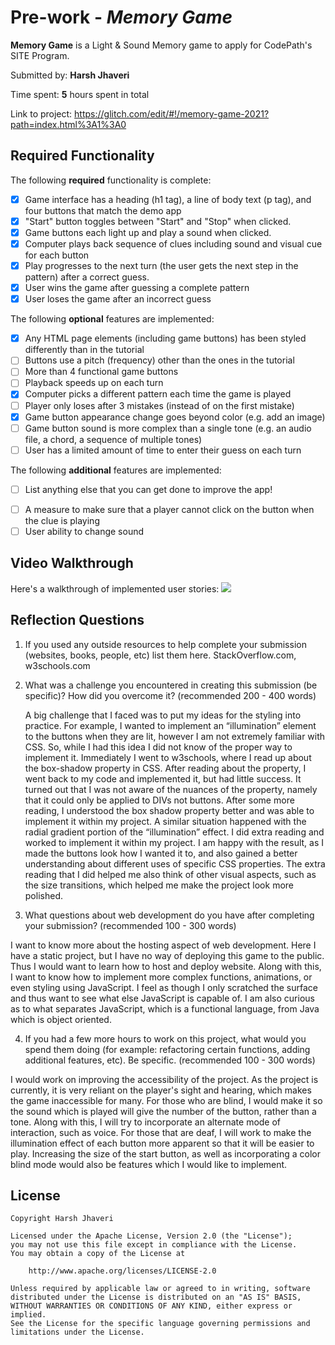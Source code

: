 # Pre-work - _Memory Game_

**Memory Game** is a Light & Sound Memory game to apply for CodePath's SITE Program.

Submitted by: **Harsh Jhaveri**

Time spent: **5** hours spent in total

Link to project: https://glitch.com/edit/#!/memory-game-2021?path=index.html%3A1%3A0

## Required Functionality

The following **required** functionality is complete:

* [x] Game interface has a heading (h1 tag), a line of body text (p tag), and four buttons that match the demo app
* [x] "Start" button toggles between "Start" and "Stop" when clicked. 
* [x] Game buttons each light up and play a sound when clicked. 
* [x] Computer plays back sequence of clues including sound and visual cue for each button
* [x] Play progresses to the next turn (the user gets the next step in the pattern) after a correct guess. 
* [x] User wins the game after guessing a complete pattern
* [x] User loses the game after an incorrect guess

The following **optional** features are implemented:

* [x] Any HTML page elements (including game buttons) has been styled differently than in the tutorial
* [ ] Buttons use a pitch (frequency) other than the ones in the tutorial
* [ ] More than 4 functional game buttons
* [ ] Playback speeds up on each turn
* [x] Computer picks a different pattern each time the game is played
* [ ] Player only loses after 3 mistakes (instead of on the first mistake)
* [x] Game button appearance change goes beyond color (e.g. add an image)
* [ ] Game button sound is more complex than a single tone (e.g. an audio file, a chord, a sequence of multiple tones)
* [ ] User has a limited amount of time to enter their guess on each turn

The following **additional** features are implemented:

- [ ] List anything else that you can get done to improve the app!

* [ ] A measure to make sure that a player cannot click on the button when the clue is playing
* [ ] User ability to change sound

## Video Walkthrough

Here's a walkthrough of implemented user stories:
<img src="http://g.recordit.co/LflhIOUnWL.gif"><br>

## Reflection Questions

1. If you used any outside resources to help complete your submission (websites, books, people, etc) list them here.
   StackOverflow.com, w3schools.com

2. What was a challenge you encountered in creating this submission (be specific)? How did you overcome it? (recommended 200 - 400 words)
   
   A big challenge that I faced was to put my ideas for the styling into practice. 
   For example, I wanted to implement an “illumination” element to the buttons when they are lit, 
   however I am not extremely familiar with CSS. So, while I had this idea I did not know of the proper way to implement it. 
   Immediately I went to w3schools, where I read up about the box-shadow property in CSS. 
   After reading about the property, I went back to my code and implemented it, but had little success. It turned out that I was not aware of the nuances of the property, namely that it could only be applied to DIVs not buttons. After some more reading, I understood the box shadow property better and was able to implement it within my project. A similar situation happened with the radial gradient portion of the “illumination” effect. I did extra reading and worked to implement it within my project. I am happy with the result, as I made the buttons look how I wanted it to, and also gained a better understanding about different uses of specific CSS properties. The extra reading that I did helped me also think of other visual aspects, such as the size transitions, which helped me make the project look more polished.

3. What questions about web development do you have after completing your submission? (recommended 100 - 300 words)
  
  I want to know more about the hosting aspect of web development. Here I have a static project, but I have no way of deploying this game to the public. 
  Thus I would want to learn how to host and deploy website. Along with this, I want to know how to implement more complex functions, animations, or even styling
  using JavaScript. I feel as though I only scratched the surface and thus want to see what else JavaScript is capable of. I am also curious as to what separates JavaScript, which is 
  a functional language, from Java which is object oriented. 

4. If you had a few more hours to work on this project, what would you spend them doing (for example: refactoring certain functions, adding additional features, etc). Be specific. (recommended 100 - 300 words)

I would work on improving the accessibility of the project. 
As the project is currently, it is very reliant on the player's sight and hearing, 
which makes the game inaccessible for many. For those who are blind, I would make it so the sound which is played will give the number of the button, rather than a tone. Along with this, I will try to
incorporate an alternate mode of interaction, such as voice. For those that are deaf, I will work to make the illumination effect of each button more apparent so that it will be easier to play. 
Increasing the size of the start button, as well as incorporating a color blind mode would also be features which I would like to implement. 

## License

    Copyright Harsh Jhaveri

    Licensed under the Apache License, Version 2.0 (the "License");
    you may not use this file except in compliance with the License.
    You may obtain a copy of the License at

        http://www.apache.org/licenses/LICENSE-2.0

    Unless required by applicable law or agreed to in writing, software
    distributed under the License is distributed on an "AS IS" BASIS,
    WITHOUT WARRANTIES OR CONDITIONS OF ANY KIND, either express or implied.
    See the License for the specific language governing permissions and
    limitations under the License.

